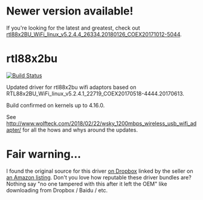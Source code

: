 # Newer version available!

If you're looking for the latest and greatest, check out [rtl88x2BU_WiFi_linux_v5.2.4.4_26334.20180126_COEX20171012-5044](https://github.com/cilynx/rtl88x2BU_WiFi_linux_v5.2.4.4_26334.20180126_COEX20171012-5044).

# rtl88x2bu
[![Build Status](https://travis-ci.org/cilynx/rtl88x2BU_WiFi_linux_v5.2.4.1_22719_COEX20170518-4444.20170613.svg?branch=master)](https://travis-ci.org/cilynx/rtl88x2BU_WiFi_linux_v5.2.4.1_22719_COEX20170518-4444.20170613)

Updated driver for rtl88x2bu wifi adaptors based on RTL88x2BU_WiFi_linux_v5.2.4.1_22719_COEX20170518-4444.20170613.

Build confirmed on kernels up to 4.16.0.

See http://www.wolfteck.com/2018/02/22/wsky_1200mbps_wireless_usb_wifi_adapter/ for all the hows and whys around the updates.

# Fair warning...

I found the original source for this driver [on Dropbox](https://www.dropbox.com/s/mlrxtstclcgezf3/Wsky-AC1200-New%20Driver3.21-LINUX.zip) linked by the seller on [an Amazon listing](https://amzn.to/2suPAgV).  Don't you love how reputable these driver bundles are?  Nothing say "no one tampered with this after it left the OEM" like downloading from Dropbox / Baidu / etc.
